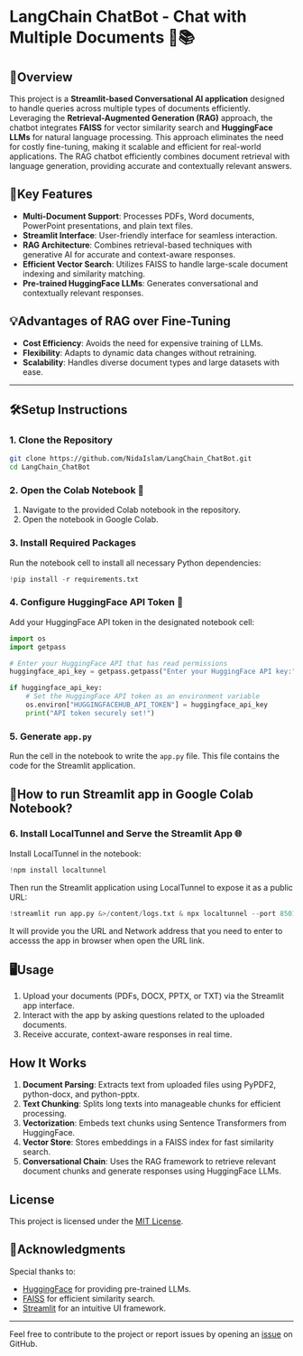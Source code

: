 # LangChain ChatBot - Chat with Multiple Documents 🤖📚
## 🌟Overview
This project is a **Streamlit-based Conversational AI application** designed to handle queries across multiple types of documents efficiently. Leveraging the **Retrieval-Augmented Generation (RAG)** approach, the chatbot integrates **FAISS** for vector similarity search and **HuggingFace LLMs** for natural language processing. This approach eliminates the need for costly fine-tuning, making it scalable and efficient for real-world applications. The RAG chatbot efficiently combines document retrieval with language generation, 
providing accurate and contextually relevant answers.


## 🚀Key Features 
- **Multi-Document Support**: Processes PDFs, Word documents, PowerPoint presentations, and plain text files.
- **Streamlit Interface**: User-friendly interface for seamless interaction.
- **RAG Architecture**: Combines retrieval-based techniques with generative AI for accurate and context-aware responses.
- **Efficient Vector Search**: Utilizes FAISS to handle large-scale document indexing and similarity matching.
- **Pre-trained HuggingFace LLMs**: Generates conversational and contextually relevant responses.

## 💡Advantages of RAG over Fine-Tuning
- **Cost Efficiency**: Avoids the need for expensive training of LLMs.
- **Flexibility**: Adapts to dynamic data changes without retraining.
- **Scalability**: Handles diverse document types and large datasets with ease.

---


## 🛠️Setup Instructions 

### 1. Clone the Repository
```bash
git clone https://github.com/NidaIslam/LangChain_ChatBot.git
cd LangChain_ChatBot
```

### 2. Open the Colab Notebook 📒
1. Navigate to the provided Colab notebook in the repository.
2. Open the notebook in Google Colab.

### 3. Install Required Packages
Run the notebook cell to install all necessary Python dependencies:
```python
!pip install -r requirements.txt
```

### 4. Configure HuggingFace API Token 🔑
Add your HuggingFace API token in the designated notebook cell:
```python
import os
import getpass

# Enter your HuggingFace API that has read permissions
huggingface_api_key = getpass.getpass("Enter your HuggingFace API key:")

if huggingface_api_key:
    # Set the HuggingFace API token as an environment variable
    os.environ["HUGGINGFACEHUB_API_TOKEN"] = huggingface_api_key
    print("API token securely set!")
```

### 5. Generate `app.py`
Run the cell in the notebook to write the `app.py` file. This file contains the code for the Streamlit application.

## 📝How to run Streamlit app in Google Colab Notebook? 
### 6. Install LocalTunnel and Serve the Streamlit App 🌐
Install LocalTunnel in the notebook:
```python
!npm install localtunnel
```
Then run the Streamlit application using LocalTunnel to expose it as a public URL:
```python
!streamlit run app.py &>/content/logs.txt & npx localtunnel --port 8501 & curl https://loca.lt/mytunnelpassword
```
It will provide you the URL and Network address that you need to enter to accesss the app in browser when open the URL link.  


## 🖥️Usage
1. Upload your documents (PDFs, DOCX, PPTX, or TXT) via the Streamlit app interface.
2. Interact with the app by asking questions related to the uploaded documents.
3. Receive accurate, context-aware responses in real time.

## How It Works
1. **Document Parsing**: Extracts text from uploaded files using PyPDF2, python-docx, and python-pptx.
2. **Text Chunking**: Splits long texts into manageable chunks for efficient processing.
3. **Vectorization**: Embeds text chunks using Sentence Transformers from HuggingFace.
4. **Vector Store**: Stores embeddings in a FAISS index for fast similarity search.
5. **Conversational Chain**: Uses the RAG framework to retrieve relevant document chunks and generate responses using HuggingFace LLMs.

## License
This project is licensed under the [MIT License](https://github.com/NidaIslam/LangChain_ChatBot/tree/main?tab=MIT-1-ov-file).

## 🙌Acknowledgments
Special thanks to:
- [HuggingFace](https://huggingface.co/) for providing pre-trained LLMs.
- [FAISS](https://github.com/facebookresearch/faiss) for efficient similarity search.
- [Streamlit](https://streamlit.io/) for an intuitive UI framework.

---
Feel free to contribute to the project or report issues by opening an [issue](https://github.com/NidaIslam/LangChain_ChatBot/issues) on GitHub.
